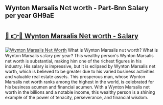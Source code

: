 ## Wynton Marsalis N𝚎t w𝚘rth - Part-Bnn S𝚊lary per year GH9aE

# <h2><a href="http://gc3hs6.nevu.top/?p=Wynton+Marsalis">🔗 👉🔴 Wynton Marsalis N𝚎t w𝚘rth - S𝚊lary</a></h2>

[![Wynton Marsalis N𝚎t W𝚘rth](https://i.imgur.com/Oavwk0R.jpeg)](http://gc3hs6.nevu.top/?p=Wynton+Marsalis)
What is Wynton Marsalis n𝚎t w𝚘rth? What is Wynton Marsalis s𝚊lary per year?
This wealthy person's Wynton Marsalis net worth is substantial, making him one of the richest figures in his industry. His salary is impressive, but it is eclipsed by Wynton Marsalis net worth, which is believed to be greater due to his varied business activities and valuable real estate assets. This prosperous man, whose Wynton Marsalis net worth ranks among the highest in the world, is celebrated for his business acumen and financial acumen. With a Wynton Marsalis net worth in the billions and a notable income, this wealthy person is a shining example of the power of tenacity, perseverance, and financial wisdom.
